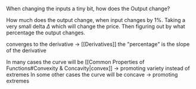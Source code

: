 When changing the inputs a tiny bit, how does the Output change?

How much does the output change, when input changes by 1%.
Taking a very small delta $\Delta$ which will change the price.
Then figuring out by what percentage the output changes.

converges to the derivative -> [[Derivatives]]
the "percentage" is the slope of the derivative

In many cases the curve will be [[Common Properties of Functions#Convexity & Concavity|convex]] -> promoting variety instead of extremes
In some other cases the curve will be concave -> promoting extremes